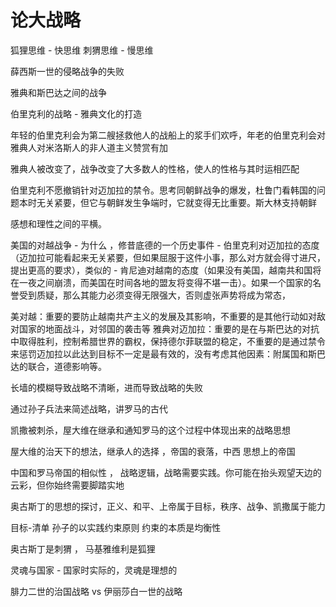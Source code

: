 # 论大战略

狐狸思维 - 快思维
刺猬思维 - 慢思维

薛西斯一世的侵略战争的失败

雅典和斯巴达之间的战争

伯里克利的战略 - 雅典文化的打造

年轻的伯里克利会为第二艘拯救他人的战船上的浆手们欢呼，年老的伯里克利会对雅典人对米洛斯人的非人道主义赞赏有加

雅典人被改变了，战争改变了大多数人的性格，使人的性格与其时运相匹配

伯里克利不愿撤销针对迈加拉的禁令。思考同朝鲜战争的爆发，杜鲁门看韩国的问题本时无关紧要，但它与朝鲜发生争端时，它就变得无比重要。斯大林支持朝鲜

感想和理性之间的平横。

美国的对越战争 - 为什么 ，修昔底德的一个历史事件 - 伯里克利对迈加拉的态度（迈加拉可能看起来无关紧要，但如果屈服于这件小事，那么对方就会得寸进尺，提出更高的要求），类似的 - 肯尼迪对越南的态度（如果没有美国，越南共和国将在一夜之间崩溃，而美国在时间各地的盟友将变得不堪一击）。如果一个国家的名誉受到质疑，那么其能力必须变得无限强大，否则虚张声势将成为常态，

美对越：重要的要防止越南共产主义的发展及其影响，不重要的是其他行动如对敌对国家的地面战斗，对邻国的袭击等
雅典对迈加拉：重要的是在与斯巴达的对抗中取得胜利，控制希腊世界的霸权，保持德尔菲联盟的稳定，不重要的是通过禁令来惩罚迈加拉以此达到目标不一定是最有效的，没有考虑其他因素：附属国和斯巴达的联合，道德影响等。

长墙的模糊导致战略不清晰，进而导致战略的失败

通过孙子兵法来简述战略，讲罗马的古代

凯撒被刺杀，屋大维在继承和通知罗马的这个过程中体现出来的战略思想

屋大维的治天下的想法，继承人的选择 ，帝国的衰落，中西 思想上的帝国

中国和罗马帝国的相似性 ， 战略逻辑，战略需要实践。你可能在抬头观望天边的云彩，但你始终需要脚踏实地

奥古斯丁的思想的探讨，正义、和平、上帝属于目标，秩序、战争、凯撒属于能力

目标-清单 孙子的以实践约束原则 约束的本质是均衡性

奥古斯丁是刺猬 ， 马基雅维利是狐狸

灵魂与国家 - 国家时实际的，灵魂是理想的

腓力二世的治国战略 vs 伊丽莎白一世的战略
